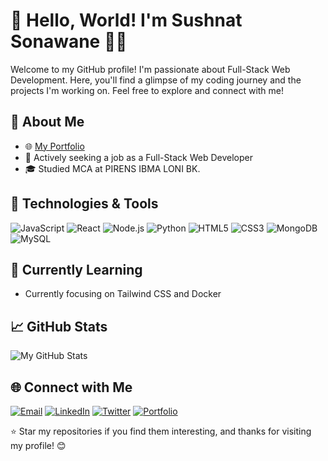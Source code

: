 # 👋 Hello, World! I'm Sushnat Sonawane 👨‍💻

Welcome to my GitHub profile! I'm passionate about Full-Stack Web Development. Here, you'll find a glimpse of my coding journey and the projects I'm working on. Feel free to explore and connect with me!

## 🚀 About Me

- 🌐 [My Portfolio](https://sushant-sonawane121.github.io/Sushant-Sonawane)
- 💼 Actively seeking a job as a Full-Stack Web Developer
- 🎓 Studied MCA at PIRENS IBMA LONI BK.

## 🔧 Technologies & Tools

![JavaScript](https://img.shields.io/badge/-JavaScript-black?style=flat-square&logo=javascript)
![React](https://img.shields.io/badge/-React-61dafb?style=flat-square&logo=react&logoColor=white)
![Node.js](https://img.shields.io/badge/-Node.js-339933?style=flat-square&logo=node.js&logoColor=white)
![Python](https://img.shields.io/badge/-Python-3776ab?style=flat-square&logo=python&logoColor=white)
![HTML5](https://img.shields.io/badge/-HTML5-e34f26?style=flat-square&logo=html5&logoColor=white)
![CSS3](https://img.shields.io/badge/-CSS3-1572b6?style=flat-square&logo=css3&logoColor=white)
![MongoDB](https://img.shields.io/badge/-MongoDB-47a248?style=flat-square&logo=mongodb&logoColor=white)
![MySQL](https://img.shields.io/badge/-MySQL-4479a1?style=flat-square&logo=mysql&logoColor=white)

## 🌱 Currently Learning

- Currently focusing on Tailwind CSS and Docker

## 📈 GitHub Stats

![My GitHub Stats](https://github-readme-stats.vercel.app/api?username=sushant-sonawane121&show_icons=true&count_private=true&hide=issues&theme=radical)

## 🌐 Connect with Me

[![Email](https://img.shields.io/badge/-Email-%230075a8?style=flat-square&logo=gmail&logoColor=white)](mailto:sushantsonawane121@gmail.com)
[![LinkedIn](https://img.shields.io/badge/-LinkedIn-0077b5?style=flat-square&logo=linkedin&logoColor=white)](https://www.linkedin.com/in/sushant-sonawane121/)
[![Twitter](https://img.shields.io/badge/-Twitter-1da1f2?style=flat-square&logo=twitter&logoColor=white)](https://twitter.com/sushants121)
[![Portfolio](https://img.shields.io/badge/-Portfolio-%23000000?style=flat-square)](https://sushant-sonawane121.github.io/Sushant-Sonawane)

⭐️ Star my repositories if you find them interesting, and thanks for visiting my profile! 😊
